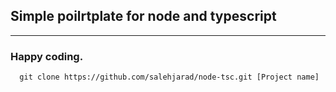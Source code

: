 ## Simple poilrtplate for node and typescript

---

### Happy coding.

```
  git clone https://github.com/salehjarad/node-tsc.git [Project name]
```
